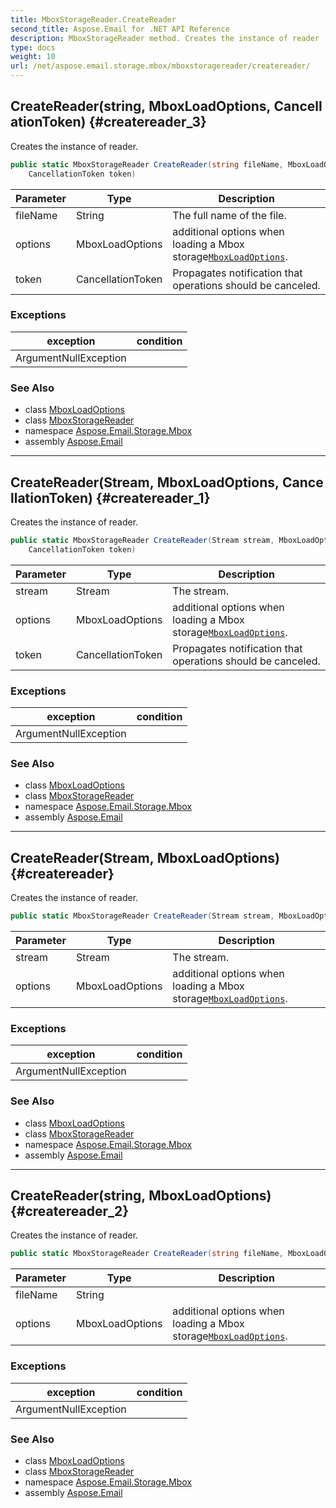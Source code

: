 ```yaml
---
title: MboxStorageReader.CreateReader
second_title: Aspose.Email for .NET API Reference
description: MboxStorageReader method. Creates the instance of reader
type: docs
weight: 10
url: /net/aspose.email.storage.mbox/mboxstoragereader/createreader/
---
```

## CreateReader(string, MboxLoadOptions, CancellationToken) {#createreader_3}

Creates the instance of reader.

```csharp
public static MboxStorageReader CreateReader(string fileName, MboxLoadOptions options, 
    CancellationToken token)
```

| Parameter | Type | Description |
| --- | --- | --- |
| fileName | String | The full name of the file. |
| options | MboxLoadOptions | additional options when loading a Mbox storage[`MboxLoadOptions`](../../mboxloadoptions/). |
| token | CancellationToken | Propagates notification that operations should be canceled. |

### Exceptions

| exception | condition |
| --- | --- |
| ArgumentNullException |  |

### See Also

* class [MboxLoadOptions](../../mboxloadoptions/)
* class [MboxStorageReader](../)
* namespace [Aspose.Email.Storage.Mbox](../../mboxstoragereader/)
* assembly [Aspose.Email](../../../)

---

## CreateReader(Stream, MboxLoadOptions, CancellationToken) {#createreader_1}

Creates the instance of reader.

```csharp
public static MboxStorageReader CreateReader(Stream stream, MboxLoadOptions options, 
    CancellationToken token)
```

| Parameter | Type | Description |
| --- | --- | --- |
| stream | Stream | The stream. |
| options | MboxLoadOptions | additional options when loading a Mbox storage[`MboxLoadOptions`](../../mboxloadoptions/). |
| token | CancellationToken | Propagates notification that operations should be canceled. |

### Exceptions

| exception | condition |
| --- | --- |
| ArgumentNullException |  |

### See Also

* class [MboxLoadOptions](../../mboxloadoptions/)
* class [MboxStorageReader](../)
* namespace [Aspose.Email.Storage.Mbox](../../mboxstoragereader/)
* assembly [Aspose.Email](../../../)

---

## CreateReader(Stream, MboxLoadOptions) {#createreader}

Creates the instance of reader.

```csharp
public static MboxStorageReader CreateReader(Stream stream, MboxLoadOptions options)
```

| Parameter | Type | Description |
| --- | --- | --- |
| stream | Stream | The stream. |
| options | MboxLoadOptions | additional options when loading a Mbox storage[`MboxLoadOptions`](../../mboxloadoptions/). |

### Exceptions

| exception | condition |
| --- | --- |
| ArgumentNullException |  |

### See Also

* class [MboxLoadOptions](../../mboxloadoptions/)
* class [MboxStorageReader](../)
* namespace [Aspose.Email.Storage.Mbox](../../mboxstoragereader/)
* assembly [Aspose.Email](../../../)

---

## CreateReader(string, MboxLoadOptions) {#createreader_2}

Creates the instance of reader.

```csharp
public static MboxStorageReader CreateReader(string fileName, MboxLoadOptions options)
```

| Parameter | Type | Description |
| --- | --- | --- |
| fileName | String |  |
| options | MboxLoadOptions | additional options when loading a Mbox storage[`MboxLoadOptions`](../../mboxloadoptions/). |

### Exceptions

| exception | condition |
| --- | --- |
| ArgumentNullException |  |

### See Also

* class [MboxLoadOptions](../../mboxloadoptions/)
* class [MboxStorageReader](../)
* namespace [Aspose.Email.Storage.Mbox](../../mboxstoragereader/)
* assembly [Aspose.Email](../../../)


